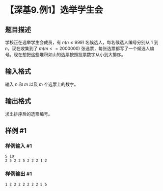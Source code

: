 # 【深基9.例1】选举学生会

## 题目描述

学校正在选举学生会成员，有 $n(n\le 999)$ 名候选人，每名候选人编号分别从 1 到 $n$，现在收集到了 $m(m<=2000000)$ 张选票，每张选票都写了一个候选人编号。现在想把这些堆积如山的选票按照投票数字从小到大排序。

## 输入格式

输入 $n$ 和 $m$ 以及 $m$ 个选票上的数字。

## 输出格式

求出排序后的选票编号。

## 样例 #1

### 样例输入 #1

```
5 10
2 5 2 2 5 2 2 2 1 2
```

### 样例输出 #1

```
1 2 2 2 2 2 2 2 5 5
```